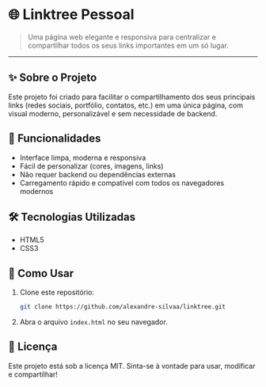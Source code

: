 # 🌐 Linktree Pessoal

> Uma página web elegante e responsiva para centralizar e compartilhar todos os seus links importantes em um só lugar.

---

## ✨ Sobre o Projeto

Este projeto foi criado para facilitar o compartilhamento dos seus principais links (redes sociais, portfólio, contatos, etc.) em uma única página, com visual moderno, personalizável e sem necessidade de backend.

## 🚀 Funcionalidades

- Interface limpa, moderna e responsiva
- Fácil de personalizar (cores, imagens, links)
- Não requer backend ou dependências externas
- Carregamento rápido e compatível com todos os navegadores modernos

## 🛠️ Tecnologias Utilizadas

- HTML5
- CSS3
  
## 🔧 Como Usar

1. Clone este repositório:
	```bash
	git clone https://github.com/alexandre-silvaa/linktree.git
	```
2. Abra o arquivo `index.html` no seu navegador.

## 📄 Licença

Este projeto está sob a licença MIT. Sinta-se à vontade para usar, modificar e compartilhar!
